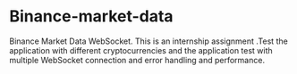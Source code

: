 # Binance-market-data
Binance Market Data WebSocket. This is an internship assignment .Test the application with different cryptocurrencies and the application test with multiple WebSocket connection and error handling and performance.
